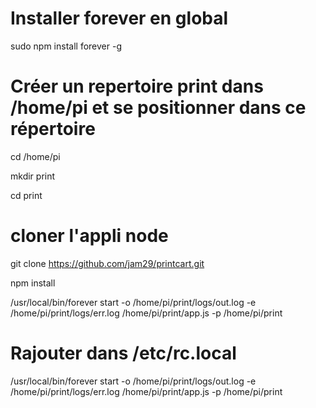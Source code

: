# Installer forever en global

sudo npm install forever -g 

# Créer un repertoire print dans /home/pi et se positionner dans ce répertoire 

cd /home/pi

mkdir print

cd print

#  cloner l'appli node 

git clone https://github.com/jam29/printcart.git

npm install

/usr/local/bin/forever start -o /home/pi/print/logs/out.log -e /home/pi/print/logs/err.log /home/pi/print/app.js -p /home/pi/print


# Rajouter dans /etc/rc.local

/usr/local/bin/forever start -o /home/pi/print/logs/out.log -e /home/pi/print/logs/err.log /home/pi/print/app.js -p /home/pi/print
